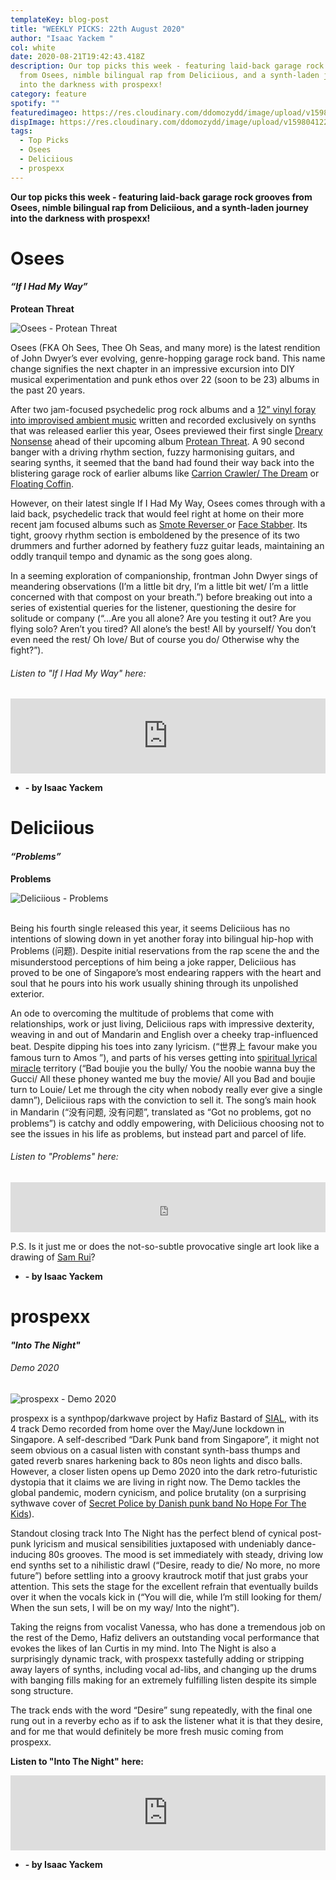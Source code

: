 ```yaml
---
templateKey: blog-post
title: "WEEKLY PICKS: 22th August 2020"
author: "Isaac Yackem "
col: white
date: 2020-08-21T19:42:43.418Z
description: Our top picks this week - featuring laid-back garage rock grooves
  from Osees, nimble bilingual rap from Deliciious, and a synth-laden journey
  into the darkness with prospexx!
category: feature
spotify: ""
featuredimageo: https://res.cloudinary.com/ddomozydd/image/upload/v1598040959/toppicksbanner_vylfuo.jpg
dispImage: https://res.cloudinary.com/ddomozydd/image/upload/v1598041227/toppickscard_bezcbw.jpg
tags:
  - Top Picks
  - Osees
  - Deliciious
  - prospexx
---
```

**Our top picks this week - featuring laid-back garage rock grooves from Osees, nimble bilingual rap from Deliciious, and a synth-laden journey into the darkness with prospexx!**

# Osees

#### ***“If I Had My Way”***

**Protean Threat**

![Osees - Protean Threat](https://res.cloudinary.com/ddomozydd/image/upload/v1598039311/osees_nl0j8d.jpg "Osees - Protean Threat")

Osees (FKA Oh Sees, Thee Oh Seas, and many more) is the latest rendition of John Dwyer’s ever evolving, genre-hopping garage rock band. This name change signifies the next chapter in an impressive excursion into DIY musical experimentation and punk ethos over 22 (soon to be 23) albums in the past 20 years.

After two jam-focused psychedelic prog rock albums and a [12” vinyl foray into improvised ambient music](https://open.spotify.com/album/0lwP0YstKd6lGyYkQpVq59?si=5fDNYLJYRoWJH9If3ZgRpw) written and recorded exclusively on synths that was released earlier this year, Osees previewed their first single [Dreary Nonsense](https://open.spotify.com/track/4ggRpYThp8dJPdG58Fc7uO?si=Tj1-1jhsQqCNV6ZQxk0svA) ahead of their upcoming album [Protean Threat](https://ohsees.bandcamp.com/album/protean-threat). A 90 second banger with a driving rhythm section, fuzzy harmonising guitars, and searing synths, it seemed that the band had found their way back into the blistering garage rock of earlier albums like [Carrion Crawler/ The Dream](https://open.spotify.com/album/7JC1vAUtlOwe8AJ3hLmr91?si=pL0tr_N8QhWyMgpwuzlOCw) or [Floating Coffin](https://open.spotify.com/album/6UpdRU3P0AAMA6MVCzsW3c?si=810dce0dRJ6Qw4iVfAECuQ).

However, on their latest single If I Had My Way, Osees comes through with a laid back, psychedelic track that would feel right at home on their more recent jam focused albums such as [Smote Reverser ](https://open.spotify.com/album/2C3Ra3VEttQOdzf4oYFTbn?si=RQTN05ujT9qyV-6H9FY9pg)or [Face Stabber](https://open.spotify.com/album/2asqm6ydqbRKZKbXfGIhrX?si=bggRXlVHScyge21TAJPvfA). Its tight, groovy rhythm section is emboldened by the presence of its two drummers and further adorned by feathery fuzz guitar leads, maintaining an oddly tranquil tempo and dynamic as the song goes along.

In a seeming exploration of companionship, frontman John Dwyer sings of meandering observations (I’m a little bit dry, I’m a little bit wet/ I’m a little concerned with that compost on your breath.”) before breaking out into a series of existential queries for the listener, questioning the desire for solitude or company (“…Are you all alone? Are you testing it out? Are you flying solo? Aren’t you tired? All alone’s the best! All by yourself/ You don’t even need the rest/ Oh love/ But of course you do/ Otherwise why the fight?”).

###### Listen to "If I Had My Way" here:

<iframe style="border: 0; width: 100%; height: 120px;" src="https://bandcamp.com/EmbeddedPlayer/album=1511611184/size=large/bgcol=ffffff/linkcol=0687f5/tracklist=false/artwork=small/track=4050597219/transparent=true/" seamless><a href="http://ohsees.bandcamp.com/album/protean-threat">Protean Threat by Oh Sees</a></iframe>

* **\- by Isaac Yackem**

# Deliciious

#### ***“Problems”***

**Problems**

![Deliciious - Problems](https://res.cloudinary.com/ddomozydd/image/upload/v1598039845/600x600bb_1_e4edvf.jpg "Deliciious - Problems")

\
Being his fourth single released this year, it seems Deliciious has no intentions of slowing down in yet another foray into bilingual hip-hop with Problems (问题). Despite initial reservations from the rap scene the and the misunderstood perceptions of him being a joke rapper, Deliciious has proved to be one of Singapore’s most endearing rappers with the heart and soul that he pours into his work usually shining through its unpolished exterior.

An ode to overcoming the multitude of problems that come with relationships, work or just living, Deliciious raps with impressive dexterity, weaving in and out of Mandarin and English over a cheeky trap-influenced beat. Despite dipping his toes into zany lyricism. (“世界上 favour make you famous turn to Amos ”), and parts of his verses getting into [spiritual lyrical miracle](https://www.urbandictionary.com/define.php?term=Spiritual%20Lyrical%20Miracle%20Individual) territory (“Bad boujie you the bully/ You the noobie wanna buy the Gucci/ All these phoney wanted me buy the movie/ All you Bad and boujie turn to Louie/ Let me through the city when nobody really ever give a single damn”), Deliciious raps with the conviction to sell it. The song’s main hook in Mandarin (“没有问题, 没有问题”, translated as “Got no problems, got no problems”) is catchy and oddly empowering, with Deliciious choosing not to see the issues in his life as problems, but instead part and parcel of life.

###### Listen to "Problems"[](https://open.spotify.com/track/2bJbOWTa5tT9s3AiWHYVLc?si=Q__PuBVRSreKiv5wfj8PLA) here:

<iframe src="https://open.spotify.com/embed/album/6SOgFJkfJi3ogabQVsFXYF" width="100%" height="80" frameborder="0" allowtransparency="true" allow="encrypted-media"></iframe>

P.S. Is it just me or does the not-so-subtle provocative single art look like a drawing of [Sam Rui](https://www.instagram.com/sammirui/)?

* **\- by Isaac Yackem**

# prospexx

#### ***"Into The Night"***

###### Demo 2020

![prospexx - Demo 2020](https://res.cloudinary.com/ddomozydd/image/upload/v1598040418/prosprexx_lemag8.jpg "prospexx - Demo 2020")

prospexx is a synthpop/darkwave project by Hafiz Bastard of [SIAL](https://lavidaesunmus.bandcamp.com/album/sial-lp), with its 4 track Demo recorded from home over the May/June lockdown in Singapore. A self-described “Dark Punk band from Singapore”, it might not seem obvious on a casual listen with constant synth-bass thumps and gated reverb snares harkening back to 80s neon lights and disco balls. However, a closer listen opens up Demo 2020 into the dark retro-futuristic dystopia that it claims we are living in right now. The Demo tackles the global pandemic, modern cynicism, and police brutality (on a surprising sythwave cover of [Secret Police by Danish punk band No Hope For The Kids](https://www.youtube.com/watch?v=NsLC7phYzvc)).

Standout closing track Into The Night has the perfect blend of cynical post-punk lyricism and musical sensibilities juxtaposed with undeniably dance-inducing 80s grooves. The mood is set immediately with steady, driving low end synths set to a nihilistic drawl (“Desire, ready to die/ No more, no more future”) before settling into a groovy krautrock motif that just grabs your attention. This sets the stage for the excellent refrain that eventually builds over it when the vocals kick in (“You will die, while I’m still looking for them/ When the sun sets, I will be on my way/ Into the night”).

Taking the reigns from vocalist Vanessa, who has done a tremendous job on the rest of the Demo, Hafiz delivers an outstanding vocal performance that evokes the likes of Ian Curtis in my mind. Into The Night is also a surprisingly dynamic track, with prospexx tastefully adding or stripping away layers of synths, including vocal ad-libs, and changing up the drums with banging fills making for an extremely fulfilling listen despite its simple song structure.

The track ends with the word “Desire” sung repeatedly, with the final one rung out in a reverby echo as if to ask the listener what it is that they desire, and for me that would definitely be more fresh music coming from prospexx.

**Listen to "Into The Night"**[](https://open.spotify.com/track/2bJbOWTa5tT9s3AiWHYVLc?si=Q__PuBVRSreKiv5wfj8PLA)[](https://open.spotify.com/track/6mvnlHczAMdRctsgfbA4tY?si=M_-wVvb9Smu_mg3kD6ntrQ) **here:**

<iframe style="border: 0; width: 100%; height: 120px;" src="https://bandcamp.com/EmbeddedPlayer/album=3961709904/size=large/bgcol=ffffff/linkcol=0687f5/tracklist=false/artwork=small/track=519626058/transparent=true/" seamless><a href="http://prospexx.bandcamp.com/album/demo-2020">Demo 2020 by PROSPEXX</a></iframe>

* **\- by Isaac Yackem**